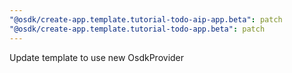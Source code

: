 ```yaml
---
"@osdk/create-app.template.tutorial-todo-aip-app.beta": patch
"@osdk/create-app.template.tutorial-todo-app.beta": patch
---
```


Update template to use new OsdkProvider
